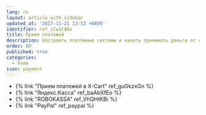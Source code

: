 ```yaml
---
lang: ru
layout: article_with_sidebar
updated_at: '2017-11-21 13:53 +0400'
identifier: ref_iCw1CANs
title: Прием платежей
description: Настроить платёжные системы и начать принимать деньги от своих покупателей
order: 80
published: true
categories:
  - home
icon: payment
---
```

*   {% link "Прием платежей в X-Cart" ref_guGkzxGn %}
*   {% link "Яндекс.Касса" ref_baAbXfEo %}
*   {% link "ROBOKASSA" ref_VhQHtKBi %}
*   {% link "PayPal" ref_paypal %}